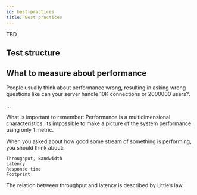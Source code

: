 ```yaml
---
id: best-practices
title: Best practices
---
```


TBD

## Test structure
 

## What to measure about performance

People usually think about performance wrong, resulting in asking wrong questions like can your server handle 10K connections or 2000000 users?.

…

What is important to remember: Performance is a multidimensional characteristics. its impossible to make a picture of the system performance using only 1 metric.

When you asked about how good some stream of something is performing, you should think about:

    Throughput, Bandwidth
    Latency
    Response time
    Footprint

The relation between throughput and latency is described by Little’s law.
